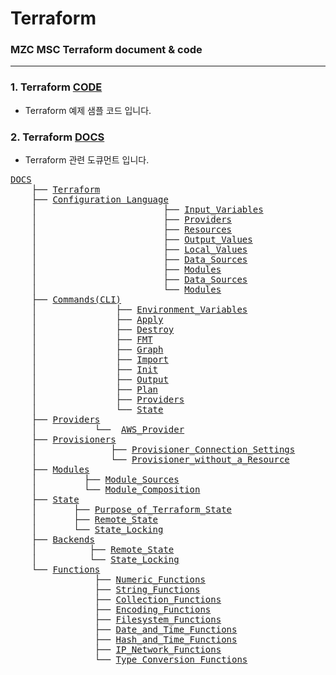 # Terraform

### MZC MSC Terraform document & code

---

<!-- ### Terraform [CODE](https://github.com/YGCHO-repo/Terraform/blob/main/CODE/README.md) -->

### 1. Terraform [CODE](https://github.com/YGCHO-repo/Terraform/blob/main/CODE/)

- Terraform 예제 샘플 코드 입니다.

### 2. Terraform [DOCS](https://github.com/YGCHO-repo/Terraform/blob/main/DOCS/README.md)

- Terraform 관련 도큐먼트 입니다.

<pre>
<a href = "https://github.com/YGCHO-repo/Terraform/blob/main/DOCS/README.md">DOCS</a>
    ├── <a href = "https://github.com/YGCHO-repo/Terraform/blob/main/DOCS/00_Terraform/README.md">Terraform</a>
    ├── <a href = "https://github.com/YGCHO-repo/Terraform/blob/main/DOCS/01_Configuration_Language/README.md">Configuration Language</a>
    │                        ├── <a href = "https://github.com/YGCHO-repo/Terraform/blob/main/DOCS/01_Configuration_Language/01_Input_Variables/README.md">Input_Variables</a>
    │                        ├── <a href = "https://github.com/YGCHO-repo/Terraform/blob/main/DOCS/01_Configuration_Language/02_Providers/README.md">Providers</a>
    │                        ├── <a href = "https://github.com/YGCHO-repo/Terraform/blob/main/DOCS/01_Configuration_Language/03_Resources/README.md">Resources</a>
    │                        ├── <a href = "https://github.com/YGCHO-repo/Terraform/blob/main/DOCS/01_Configuration_Language/04_Output_Values/README.md">Output_Values</a>
    │                        ├── <a href = "https://github.com/YGCHO-repo/Terraform/blob/main/DOCS/01_Configuration_Language/05_Local_Values/README.md">Local_Values</a>
    │                        ├── <a href = "https://github.com/YGCHO-repo/Terraform/blob/main/DOCS/01_Configuration_Language/06_Data_Sources/README.md">Data_Sources</a>
    │                        ├── <a href = "https://github.com/YGCHO-repo/Terraform/blob/main/DOCS/01_Configuration_Language/07_Modules/README.md">Modules</a>
    │                        ├── <a href = "https://github.com/YGCHO-repo/Terraform/blob/main/DOCS/01_Configuration_Language/08_Settings/README.md">Data_Sources</a>
    │                        └── <a href = "https://github.com/YGCHO-repo/Terraform/blob/main/DOCS/01_Configuration_Language/09_Syntax/README.md">Modules</a>
    ├── <a href ="https://github.com/YGCHO-repo/Terraform/blob/main/DOCS/02_Commands(CLI)/README.md">Commands(CLI)</a>
    │               ├── <a href = "https://github.com/YGCHO-repo/Terraform/blob/main/DOCS/02_Commands(CLI)/01_Environment_Variables/README.md">Environment_Variables</a>
    │               ├── <a href = "https://github.com/YGCHO-repo/Terraform/blob/main/DOCS/02_Commands(CLI)/02_Apply/README.md">Apply</a>
    │               ├── <a href = "https://github.com/YGCHO-repo/Terraform/blob/main/DOCS/02_Commands(CLI)/03_Destroy/README.md">Destroy</a>
    │               ├── <a href = "https://github.com/YGCHO-repo/Terraform/blob/main/DOCS/02_Commands(CLI)/04_FMT/README.md">FMT</a>
    │               ├── <a href = "https://github.com/YGCHO-repo/Terraform/blob/main/DOCS/02_Commands(CLI)/05_Graph/README.md">Graph</a>
    │               ├── <a href = "https://github.com/YGCHO-repo/Terraform/blob/main/DOCS/02_Commands(CLI)/06_Import/README.md">Import</a>
    │               ├── <a href = "https://github.com/YGCHO-repo/Terraform/blob/main/DOCS/02_Commands(CLI)/07_Init/README.md">Init</a>
    │               ├── <a href = "https://github.com/YGCHO-repo/Terraform/blob/main/DOCS/02_Commands(CLI)/08_Output/README.md">Output</a>
    │               ├── <a href = "https://github.com/YGCHO-repo/Terraform/blob/main/DOCS/02_Commands(CLI)/09_Plan/README.md">Plan</a>
    │               ├── <a href = "https://github.com/YGCHO-repo/Terraform/blob/main/DOCS/02_Commands(CLI)/10_Providers/README.md">Providers</a>
    │               └── <a href = "https://github.com/YGCHO-repo/Terraform/blob/main/DOCS/02_Commands(CLI)/11_State/README.md">State</a>
    ├── <a href = "https://github.com/YGCHO-repo/Terraform/blob/main/DOCS/03_Providers/README.md">Providers</a>
    │           └──  <a href = "https://github.com/YGCHO-repo/Terraform/blob/main/DOCS/03_Providers/01_AWS_Provider/README.md">AWS_Provider</a>
    ├── <a href = "https://github.com/YGCHO-repo/Terraform/blob/main/DOCS/04_Provisioners/README.md">Provisioners</a>
    │              ├── <a href = "https://github.com/YGCHO-repo/Terraform/blob/main/DOCS/04_Provisioners/01_Provisioner_Connection_Settings/README.md">Provisioner_Connection_Settings</a>
    │              └── <a href = "https://github.com/YGCHO-repo/Terraform/blob/main/DOCS/04_Provisioners/02_Provisioner_without_a_Resource/README.md">Provisioner_without_a_Resource</a>
    ├── <a href = "https://github.com/YGCHO-repo/Terraform/blob/main/DOCS/05_Modules/README.md">Modules</a>
    │         ├── <a href = "https://github.com/YGCHO-repo/Terraform/blob/main/DOCS/05_Modules/01_Module_Sources/README.md">Module_Sources</a>
    │         └── <a href = "https://github.com/YGCHO-repo/Terraform/blob/main/DOCS/05_Modules/02_Module_Composition/README.md">Module_Composition</a>
    ├── <a href = "https://github.com/YGCHO-repo/Terraform/blob/main/DOCS/06_State/README.md">State</a>
    │       ├── <a href = "https://github.com/YGCHO-repo/Terraform/blob/main/DOCS/06_State/01_Purpose_of_Terraform_State/README.md">Purpose_of_Terraform_State</a>
    │       ├── <a href = "https://github.com/YGCHO-repo/Terraform/blob/main/DOCS/06_State/02_Remote_Terraform_State/README.md">Remote_State</a>
    │       └── <a href = "https://github.com/YGCHO-repo/Terraform/blob/main/DOCS/06_State/03_State_Locking/README.md">State_Locking</a>
    ├── <a href = "https://github.com/YGCHO-repo/Terraform/blob/main/DOCS/07_Backends/README.md">Backends</a>
    │          ├── <a href = "https://github.com/YGCHO-repo/Terraform/blob/main/DOCS/07_Backends/01_Backends_Configuration/README.md">Remote_State</a>
    │          └── <a href = "https://github.com/YGCHO-repo/Terraform/blob/main/DOCS/07_Backends/02_State_Locking/README.md">State_Locking</a>
    └── <a href="https://github.com/YGCHO-repo/Terraform/blob/main/DOCS/08_Functions/README.md">Functions</a>
                ├── <a href ="https://github.com/YGCHO-repo/Terraform/blob/main/DOCS/08_Functions/01_Numeric_Functions/README.md">Numeric_Functions</a>
                ├── <a href ="https://github.com/YGCHO-repo/Terraform/blob/main/DOCS/08_Functions/02_String_Functions/README.md">String_Functions</a>
                ├── <a href ="https://github.com/YGCHO-repo/Terraform/blob/main/DOCS/08_Functions/03_Collection_Functions/README.md">Collection_Functions</a>
                ├── <a href ="https://github.com/YGCHO-repo/Terraform/blob/main/DOCS/08_Functions/04_Encoding_Functions/README.md">Encoding_Functions</a>
                ├── <a href ="https://github.com/YGCHO-repo/Terraform/blob/main/DOCS/08_Functions/05_Filesystem_Functions/README.md">Filesystem_Functions</a>
                ├── <a href ="https://github.com/YGCHO-repo/Terraform/blob/main/DOCS/08_Functions/06_Date_and_Time_Functions/README.md">Date_and_Time_Functions</a>
                ├── <a href ="https://github.com/YGCHO-repo/Terraform/blob/main/DOCS/08_Functions/07_Hash_and_Crypto_Functions/README.md">Hash_and_Time_Functions</a>
                ├── <a href ="https://github.com/YGCHO-repo/Terraform/blob/main/DOCS/08_Functions/08_IP_Network_Functions/README.md">IP_Network_Functions</a>
                └── <a href ="https://github.com/YGCHO-repo/Terraform/blob/main/DOCS/08_Functions/09_Type_Conversion_Functions/README.md">Type_Conversion_Functions</a> 
</pre>
